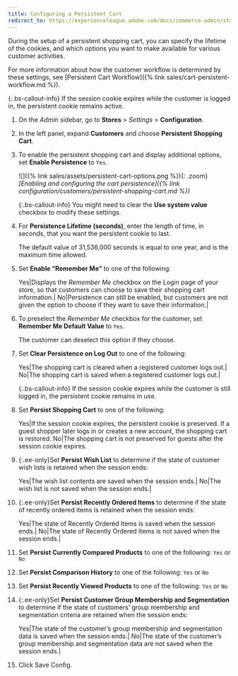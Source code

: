 ```yaml
---
title: Configuring a Persistent Cart
redirect_to: https://experienceleague.adobe.com/docs/commerce-admin/stores-sales/point-of-purchase/cart/cart-persistent.html#configure-a-persistent-cart
---
```


During the setup of a persistent shopping cart, you can specify the lifetime of the cookies, and which options you want to make available for various customer activities.

For more information about how the customer workflow is determined by these settings, see [Persistent Cart Workflow]({% link sales/cart-persistent-workflow.md %}).

{:.bs-callout-info}
If the session cookie expires while the customer is logged in, the persistent cookie remains active.

1. On the _Admin_ sidebar, go to **Stores** > _Settings_ > **Configuration**.

1. In the left panel, expand **Customers** and choose **Persistent Shopping Cart**.

1. To enable the persistent shopping cart and display additional options, set **Enable Persistence** to `Yes`.

   ![]({% link sales/assets/persistent-cart-options.png %}){: .zoom}
   _[Enabling and configuring the cart persistence]({% link configuration/customers/persistent-shopping-cart.md %})_

   {:.bs-callout-info}
   You might need to clear the **Use system value** checkbox to modify these settings.

1. For **Persistence Lifetime (seconds)**, enter the length of time, in seconds, that you want the persistent cookie to last.

   The default value of 31,536,000 seconds is equal to one year, and is the maximum time allowed.

1. Set **Enable “Remember Me”** to one of the following:

   Yes|Displays the _Remember Me_ checkbox on the Login page of your store, so that customers can choose to save their shopping cart information.|
   No|Persistence can still be enabled, but customers are not given the option to choose if they want to save their information.|

1. To preselect the _Remember Me_ checkbox for the customer, set **Remember Me Default Value** to `Yes`.

   The customer can deselect this option if they choose.

1. Set **Clear Persistence on Log Out** to one of the following:

   Yes|The shopping cart is cleared when a registered customer logs out.|
   No|The shopping cart is saved when a registered customer logs out.|

   {:.bs-callout-info}
   If the session cookie expires while the customer is still logged in, the persistent cookie remains in use.

1. Set **Persist Shopping Cart** to one of the following:

   Yes|If the session cookie expires, the persistent cookie is preserved. If a guest shopper later logs in or creates a new account, the shopping cart is restored.
   No|The shopping cart is not preserved for guests after the session cookie expires.

1. {:.ee-only}Set **Persist Wish List** to determine if the state of customer wish lists is retained when the session ends:

   Yes|The wish list contents are saved when the session ends.|
   No|The wish list is not saved when the session ends.|

1. {:.ee-only}Set **Persist Recently Ordered Items** to determine if the state of recently ordered items is retained when the session ends:

   Yes|The state of Recently Ordered Items is saved when the session ends.|
   No|The state of Recently Ordered Items is not saved when the session ends.|

1. Set **Persist Currently Compared Products** to one of the following: `Yes` or `No`

1. Set **Persist Comparison History** to one of the following: `Yes` or `No`

1. Set **Persist Recently Viewed Products** to one of the following: `Yes` or `No`

1. {:.ee-only}Set **Persist Customer Group Membership and Segmentation** to determine if the state of customers’ group membership and segmentation criteria are retained when the session ends:

   Yes|The state of the customer’s group membership and segmentation data is saved when the session ends.|
   No|The state of the customer’s group membership and segmentation data are not saved when the session ends.|

1. Click <span class="btn">Save Config</span>.
